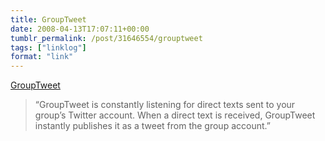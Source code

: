 ```yaml
---
title: GroupTweet
date: 2008-04-13T17:07:11+00:00
tumblr_permalink: /post/31646554/grouptweet
tags: ["linklog"]
format: "link"
---
```


[GroupTweet][1]

> &ldquo;GroupTweet is constantly listening for direct texts sent to your group&rsquo;s Twitter account. When a direct text is received, GroupTweet instantly publishes it as a tweet from the group account.&rdquo;

[1]: http://grouptweet.com/
